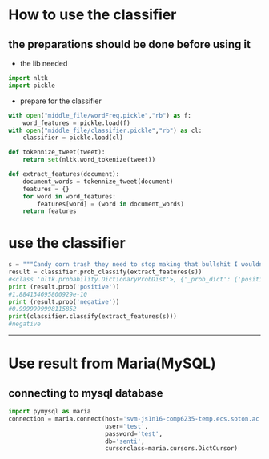 # How to use the classifier
## the preparations should be done before using it
* the lib needed
```python
import nltk
import pickle
```
* prepare for the classifier
```python
with open("middle_file/wordFreq.pickle","rb") as f:
    word_features = pickle.load(f)
with open("middle_file/classifier.pickle","rb") as cl:
    classifier = pickle.load(cl)

def tokennize_tweet(tweet):
    return set(nltk.word_tokenize(tweet))

def extract_features(document):
    document_words = tokennize_tweet(document)
    features = {}
    for word in word_features:
        features[word] = (word in document_words)
    return features
```
# use the classifier
```python
s = """Candy corn trash they need to stop making that bullshit I wouldn't give my worst enemy candy corn , it taste like broken dreams and death https:// twitter.com/liveforxo_/sta tus/788649123029262337 …"""
result = classifier.prob_classify(extract_features(s))
#<class 'nltk.probability.DictionaryProbDist'>, {'_prob_dict': {'positive': -32.30537884272147, 'negative': -2.7182522899238393e-10}, '_log': True}
print (result.prob('positive'))
#1.884134695800929e-10
print (result.prob('negative'))
#0.9999999998115852
print(classifier.classify(extract_features(s)))
#negative
```

**************

# Use result from Maria(MySQL)
## connecting to mysql database
```python
import pymysql as maria
connection = maria.connect(host='svm-js1n16-comp6235-temp.ecs.soton.ac.uk',
                           user='test',
                           password='test',
                           db='senti',
                           cursorclass=maria.cursors.DictCursor)
```